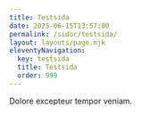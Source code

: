 ```yaml
---
title: Testsida
date: 2025-06-15T13:57:00
permalink: /sidor/testsida/
layout: layouts/page.njk
eleventyNavigation:
  key: testsida
  title: Testsida
  order: 999
---
```

Dolore excepteur tempor veniam.
